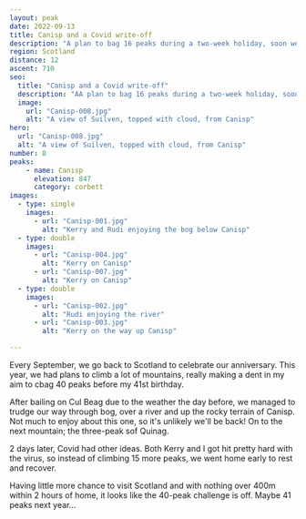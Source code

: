```yaml
---
layout: peak
date: 2022-09-13
title: Canisp and a Covid write-off
description: "A plan to bag 16 peaks during a two-week holiday, soon went south."
region: Scotland
distance: 12
ascent: 710
seo:
  title: "Canisp and a Covid write-off"
  description: "AA plan to bag 16 peaks during a two-week holiday, soon went south."
  image:
    url: "Canisp-008.jpg"
    alt: "A view of Suilven, topped with cloud, from Canisp"
hero:
  url: "Canisp-008.jpg"
  alt: "A view of Suilven, topped with cloud, from Canisp"
number: 8
peaks:
    - name: Canisp
      elevation: 847
      category: corbett
images:
  - type: single
    images:
      - url: "Canisp-001.jpg"
        alt: "Kerry and Rudi enjoying the bog below Canisp"
  - type: double
    images:
      - url: "Canisp-004.jpg"
        alt: "Kerry on Canisp"
      - url: "Canisp-007.jpg"
        alt: "Kerry on Canisp"
  - type: double
    images:
      - url: "Canisp-002.jpg"
        alt: "Rudi enjoying the river"
      - url: "Canisp-003.jpg"
        alt: "Kerry on the way up Canisp"

---
```


Every September, we go back to Scotland to celebrate our anniversary. This year, we had plans to climb a lot of mountains, really making a dent in my aim to cbag 40 peaks before my 41st birthday.

After bailing on Cul Beag due to the weather the day before, we managed to trudge our way through bog, over a river and up the rocky terrain of Canisp. Not much to enjoy about this one, so it's unlikely we'll be back! On to the next mountain; the three-peak sof Quinag.

2 days later, Covid had other ideas. Both Kerry and I got hit pretty hard with the virus, so instead of climbing 15 more peaks, we went home early to rest and recover.

Having little more chance to visit Scotland and with nothing over 400m within 2 hours of home, it looks like the 40-peak challenge is off. Maybe 41 peaks next year...
